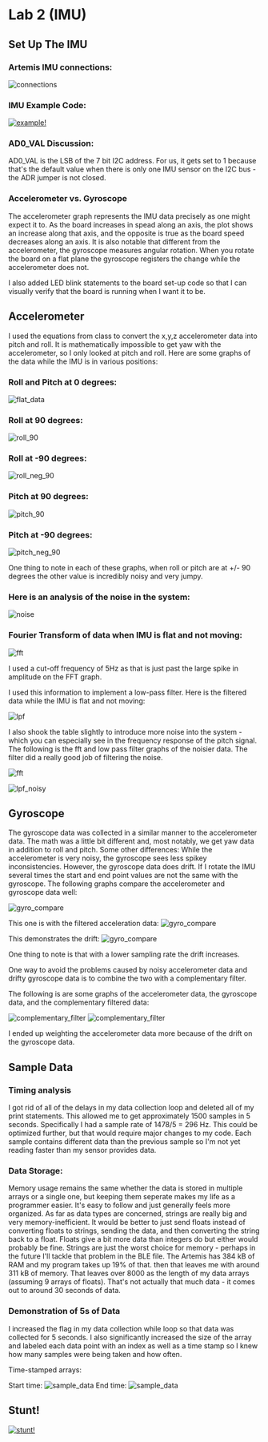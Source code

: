 

# Lab 2 (IMU)

## Set Up The IMU

### Artemis IMU connections: 
![connections](files/imu_connections.HEIC)

### IMU Example Code: 

[![example!](files/example_basic_works_thumbnail.png)](files/example_basic_works.mov)

### AD0_VAL Discussion:

AD0_VAL is the LSB of the 7 bit I2C address. For us, it gets set to 1 because that's the default value when there is only one IMU sensor on the I2C bus - the ADR jumper is not closed. 

### Accelerometer vs. Gyroscope

The accelerometer graph represents the IMU data precisely as one might expect it to. As the board increases in spead along an axis, the plot shows an increase along that axis, and the opposite is true as the board speed decreases along an axis. It is also notable that different from the accelerometer, the gyroscope measures angular rotation. When you rotate the board on a flat plane the gyroscope registers the change while the accelerometer does not. 

I also added LED blink statements to the board set-up code so that I can visually verify that the board is running when I want it to be. 


## Accelerometer

I used the equations from class to convert the x,y,z accelerometer data into pitch and roll. It is mathematically impossible to get yaw with the accelerometer, so I only looked at pitch and roll. Here are some graphs of the data while the IMU is in various positions: 

### Roll and Pitch at 0 degrees: 
![flat_data](files/flat_data.png)

### Roll at 90 degrees:

![roll_90](files/roll_90.png)

### Roll at -90 degrees:

![roll_neg_90](files/roll_neg90.png)

### Pitch at 90 degrees:

![pitch_90](files/pitch_90.png)

### Pitch at -90 degrees:

![pitch_neg_90](files/pitch_neg90.png)

One thing to note in each of these graphs, when roll or pitch are at +/- 90 degrees the other value is incredibly noisy and very jumpy. 

### Here is an analysis of the noise in the system: 

![noise](files/noisy_data.png)

### Fourier Transform of data when IMU is flat and not moving:

![fft](files/flat_data_fft.png)

I used a cut-off frequency of 5Hz as that is just past the large spike in amplitude on the FFT graph. 

I used this information to implement a low-pass filter. Here is the filtered data while the IMU is flat and not moving: 

![lpf](files/flat_data_lpf.png)

I also shook the table slightly to introduce more noise into the system - which you can especially see in the frequency response of the pitch signal. The following is the fft and low pass filter graphs of the noisier data. The filter did a really good job of filtering the noise. 

![fft](files/noisy_data_fft.png)

![lpf_noisy](files/noisy_data_lpf.png)


## Gyroscope

The gyroscope data was collected in a similar manner to the accelerometer data. The math was a little bit different and, most notably, we get yaw data in addition to roll and pitch. Some other differences: While the accelerometer is very noisy, the gyroscope sees less spikey inconsistencies. However, the gyroscope data does drift. If I rotate the IMU several times the start and end point values are not the same with the gyroscope. The following graphs compare the accelerometer and gyroscope data well: 

![gyro_compare](files/accel_vs_gyro_raw_zero.png)

This one is with the filtered acceleration data: 
![gyro_compare](files/accel_vs_gyro_filtered_zero.png)

This demonstrates the drift: 
![gyro_compare](files/drift_example_moving.png)

One thing to note is that with a lower sampling rate the drift increases. 

One way to avoid the problems caused by noisy accelerometer data and drifty gyroscope data is to combine the two with a complementary filter. 

The following is are some graphs of the accelerometer data, the gyroscope data, and the complementary filtered data: 

![complementary_filter](files/complementary_filter_zero.png)
![complementary_filter](files/complementary_filter_moving.png)

I ended up weighting the accelerometer data more because of the drift on the gyroscope data. 

## Sample Data

### Timing analysis

I got rid of all of the delays in my data collection loop and deleted all of my print statements. This allowed me to get approximately 1500 samples in 5 seconds. Specifically I had a sample rate of 1478/5 = 296 Hz. This could be optimized further, but that would require major changes to my code. Each sample contains different data than the previous sample so I'm not yet reading faster than my sensor provides data.

### Data Storage: 

Memory usage remains the same whether the data is stored in multiple arrays or a single one, but keeping them seperate makes my life as a programmer easier. It's easy to follow and just generally feels more organized. As far as data types are concerned, strings are really big and very memory-inefficient. It would be better to just send floats instead of converting floats to strings, sending the data, and then converting the string back to a float. Floats give a bit more data than integers do but either would probably be fine. Strings are just the worst choice for memory - perhaps in the future I'll tackle that problem in the BLE file. The Artemis has 384 kB of RAM and my program takes up 19% of that. then that leaves me with around 311 kB of memory. That leaves over 8000 as the length of my data arrays (assuming 9 arrays of floats). That's not actually that much data - it comes out to around 30 seconds of data. 

### Demonstration of 5s of Data

I increased the flag in my data collection while loop so that data was collected for 5 seconds. I also significantly increased the size of the array and labeled each data point with an index as well as a time stamp so I knew how many samples were being taken and how often. 

Time-stamped arrays: 

Start time: 
![sample_data](files/time_start.png)
End time: 
![sample_data](files/time_end.png)


## Stunt!

[![stunt!](files/stunt_thumbnail.HEIC)](files/stunt.mov)

